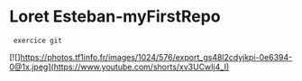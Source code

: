 # Loret Esteban-myFirstRepo



```
 exercice git
```

[![]https://photos.tf1info.fr/images/1024/576/export_gs48l2cdyjkpi-0e6394-0@1x.jpeg](https://www.youtube.com/shorts/xv3UCwIj4_I)



